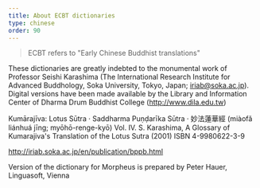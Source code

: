 ```yaml
---
title: About ECBT dictionaries
type: chinese
order: 90
---
```


> ECBT refers to "Early Chinese Buddhist translations"

These dictionaries are greatly indebted to the monumental work of Professor Seishi Karashima (The International Research Institute for Advanced Buddhology, Soka University, Tokyo, Japan; iriab@soka.ac.jp). Digital versions have been made available by the Library and Information Center of Dharma Drum Buddhist College  (http://www.dila.edu.tw)

Kumārajīva: Lotus Sūtra · Saddharma Puṇḍarīka Sūtra · 妙法蓮華經 (miàofǎ liánhuá jīng; myōhō-renge-kyō)  Vol. IV. S. Karashima, A Glossary of Kumarajiva's Translation of the Lotus Sutra (2001) ISBN 4-9980622-3-9

http://iriab.soka.ac.jp/en/publication/bppb.html

Version of the dictionary for Morpheus is prepared by Peter Hauer, Linguasoft, Vienna
